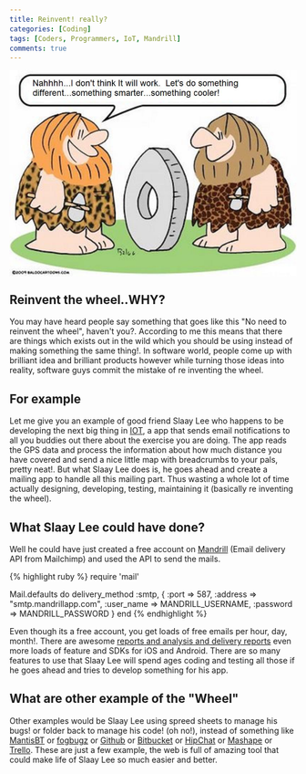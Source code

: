 ```yaml
---
title: Reinvent! really?
categories: [Coding]
tags: [Coders, Programmers, IoT, Mandrill]
comments: true
---
```



<div>
	<img align="middle" src="/img/reinvent/caveman-wheel-cartoon.jpg" >
</div>

Reinvent the wheel..WHY?
------------
You may have heard people say something that goes like this "No need to reinvent the wheel", haven't you?. According to me this means that there are things which
exists out in the wild which you should be using instead of making something the same thing!. In software world, people come up with brilliant idea and brilliant products however while turning those ideas into reality, software guys commit the mistake of re inventing the wheel.

For example
------------
Let me give you an example of good friend Slaay Lee who happens to be developing the next big thing in [IOT](), a app that sends email notifications to all you buddies out there about the exercise you are doing. The app reads the GPS data and process the information about how much distance you have covered and send a nice little map with breadcrumbs to your pals, pretty neat!. But what Slaay Lee does is, he goes ahead and create a mailing app to handle all this mailing part.
Thus wasting a whole lot of time actually designing, developing, testing, maintaining it (basically re inventing the wheel).

What Slaay Lee could have done?
------------
Well he could have just created a free account on [Mandrill](https://www.mandrill.com/) (Email delivery API from Mailchimp) and used the API to send the mails.

{% highlight ruby %}
require 'mail'

Mail.defaults do
  delivery_method :smtp, {
    :port      => 587,
    :address   => "smtp.mandrillapp.com",
    :user_name => MANDRILL_USERNAME,
    :password  => MANDRILL_PASSWORD
  }
end
{% endhighlight %}

Even though its a free account, you get loads of free emails per hour, day, month!. There are awesome [reports and analysis and delivery reports](http://mandrill.com/features/) even more loads of feature and SDKs for iOS and Android.
There are so many features to use that Slaay Lee will spend ages coding and testing all those if he goes ahead and tries to develop something for his app.

What are other example of the "Wheel"
------------
Other examples would be Slaay Lee using spreed sheets to manage his bugs! or folder back to manage his code! (oh no!), instead of something like [MantisBT](http://www.mantisbt.org/) or [fogbugz](http://www.fogcreek.com/fogbugz/) or [Github](github.com/slaay) or [Bitbucket](https://bitbucket.org/) or [HipChat](www.hipchat.com/‎) or [Mashape](https://www.mashape.com) or [Trello](https://trello.com/). These are just a few
example, the web is full of amazing tool that could make life of Slaay Lee so much easier and better.